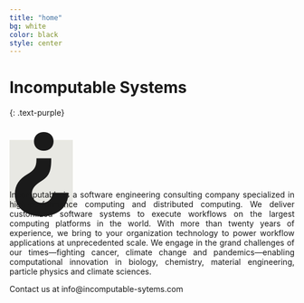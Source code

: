 ```yaml
---
title: "home"
bg: white
color: black
style: center
---
```


# Incomputable Systems
{: .text-purple}

<span class="fa-stack subtlecircle" style="font-size:100px; background:rgba(53,53,0,0.1)">
  <i class="fa fa-circle fa-stack-2x text-white"></i>
  <strong class="fa-stack-1x calendar-text" style="font-size:200px; line-height:0.5em;">&#191;</strong>
</span>

<!-- ## Computing the Incomputable -->
<!-- {: .text-purple} -->

<p style="text-align: justify; text-justify: inter-character;">Incomputable is a software engineering consulting company specialized in high-performance computing and distributed computing. We deliver customized software systems to execute workflows on the largest computing platforms in the world. With more than twenty years of experience, we bring to your organization technology to power workflow applications at unprecedented scale. We engage in the grand challenges of our times&mdash;fighting cancer, climate change and pandemics&mdash;enabling computational innovation in biology, chemistry, material engineering, particle physics and climate sciences.</p>


<p style="text-align: justify; text-justify: inter-character;"> Contact us at info@incomputable-sytems.com </p>
